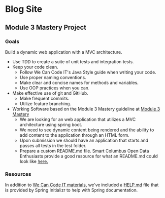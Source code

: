 # Blog Site

## Module 3 Mastery Project

### Goals
Build a dynamic web application with a MVC architecture. 
- Use TDD to create a suite of unit tests and integration tests.
- Keep your code clean.
  - Follow We Can Code IT's Java Style guide when writing your code.
  - Use proper naming conventions.
  - Make clear and concise names for methods and variables.
  - Use OOP practices when you can.
- Make effective use of git and GitHub.
  - Make frequent commits.
  - Utilize feature branching.
- Working Software based on the Module 3 Mastery guideline at [Module 3 Mastery](https://wecancodeit-materials.netlify.com/exercises/mastery/blog-ssr/) 
  - We are looking for an web application that utilizes a MVC architecture using spring boot.  
  - We need to see dynamic content being rendered and the ability to add content to the application through an HTML form.
  - Upon submission we should have an application that starts and passes all tests in the test folder.
  - Prepare a custom README.md file.  Smart Columbus Open Data Enthusiasts provide a good resource for what an README.md could look like [here.](https://github.com/SCODEMeetup/scode-repo-template/blob/master/README.md)
 ### Resources
 In addition to [We Can Code IT materials](https://wecancodeit-materials.netlify.com/cohorts/java/module-three/), we've included a [HELP.md](./HELP.md) file that is provided by Spring Initializr to help with Spring documentation.